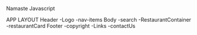Namaste Javascript

APP LAYOUT
Header
-Logo
-nav-items
Body
-search
-RestaurantContainer
-restaurantCard
Footer
-copyright
-Links
-contactUs
